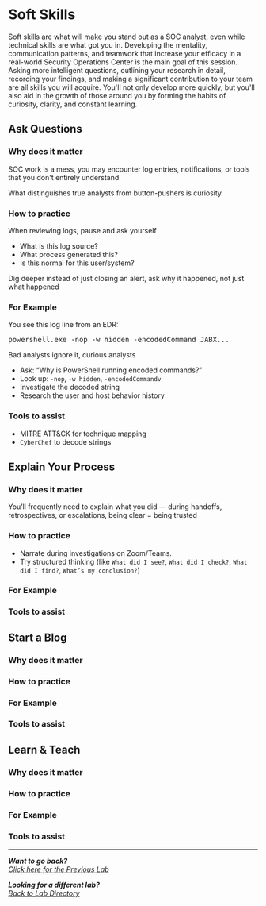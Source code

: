# Soft Skills
Soft skills are what will make you stand out as a SOC analyst, even while technical skills are what got you in. Developing the mentality, communication patterns, and teamwork that increase your efficacy in a real-world Security Operations Center is the main goal of this session. Asking more intelligent questions, outlining your research in detail, recording your findings, and making a significant contribution to your team are all skills you will acquire. You'll not only develop more quickly, but you'll also aid in the growth of those around you by forming the habits of curiosity, clarity, and constant learning.

## Ask Questions
### Why does it matter
SOC work is a mess, you may encounter log entries, notifications, or tools that you don't entirely understand

What distinguishes true analysts from button-pushers is curiosity.

### How to practice
When reviewing logs, pause and ask yourself
- What is this log source?
- What process generated this?
- Is this normal for this user/system?

Dig deeper instead of just closing an alert, ask why it happened, not just what happened

### For Example
You see this log line from an EDR:
<pre>powershell.exe -nop -w hidden -encodedCommand JABX...</pre>
Bad analysts ignore it, curious analysts
- Ask: “Why is PowerShell running encoded commands?”
- Look up: `-nop`, `-w hidden`, `-encodedCommandv`
- Investigate the decoded string
- Research the user and host behavior history

### Tools to assist
- MITRE ATT&CK for technique mapping
- `CyberChef` to decode strings



## Explain Your Process
### Why does it matter
You’ll frequently need to explain what you did — during handoffs, retrospectives, or escalations, being clear = being trusted

### How to practice
- Narrate during investigations on Zoom/Teams.
- Try structured thinking (like `What did I see?`, `What did I check?`, `What did I find?`, `What’s my conclusion?`)

### For Example


### Tools to assist




## Start a Blog
### Why does it matter


### How to practice


### For Example


### Tools to assist



## Learn & Teach
### Why does it matter


### How to practice


### For Example


### Tools to assist



***
<b><i>Want to go back?</b>
</br>
[Click here for the Previous Lab](/courseFiles/Lab_09-documentationAndCaseNotes/documentationAndCaseNotes.md)

<b><i>Looking for a different lab? </b></br>[Back to Lab Directory](/coursenavigation.md)</i>
